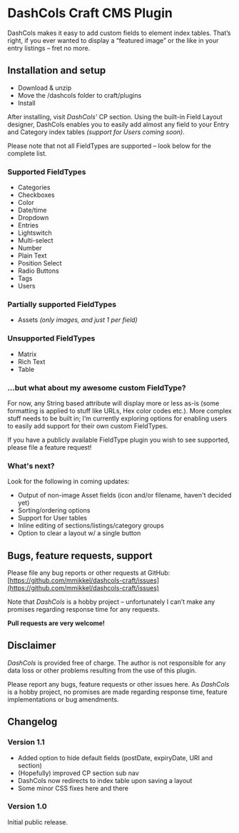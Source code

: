 # DashCols Craft CMS Plugin

DashCols makes it easy to add custom fields to element index tables.
That’s right, if you ever wanted to display a “featured image” or the like in your entry listings – fret no more.

## Installation and setup

* Download & unzip
* Move the /dashcols folder to craft/plugins
* Install

After installing, visit _DashCols’_ CP section. Using the built-in Field Layout designer, DashCols enables you to easily add almost any field to your Entry and Category index tables _(support for Users coming soon)_.

Please note that not all FieldTypes are supported – look below for the complete list.

### Supported FieldTypes

* Categories
* Checkboxes
* Color
* Date/time
* Dropdown
* Entries
* Lightswitch
* Multi-select
* Number
* Plain Text
* Position Select
* Radio Buttons
* Tags
* Users

### Partially supported FieldTypes

* Assets _(only images, and just 1 per field)_

### Unsupported FieldTypes

* Matrix
* Rich Text
* Table

### …but what about my awesome custom FieldType?

For now, any String based attribute will display more or less as-is (some formatting is applied to stuff like URLs, Hex color codes etc.). More complex stuff needs to be built in; I’m currently exploring options for enabling users to easily add support for their own custom FieldTypes.

If you have a publicly available FieldType plugin you wish to see supported, please file a feature request!

### What's next?

Look for the following in coming updates:

* Output of non-image Asset fields (icon and/or filename, haven't decided yet)
* Sorting/ordering options
* Support for User tables
* Inline editing of sections/listings/category groups
* Option to clear a layout w/ a single button

## Bugs, feature requests, support

Please file any bug reports or other requests at GitHub: [https://github.com/mmikkel/dashcols-craft/issues](https://github.com/mmikkel/dashcols-craft/issues)

Note that _DashCols_ is a hobby project – unfortunately I can’t make any promises regarding response time for any requests.

**Pull requests are very welcome!**

## Disclaimer

_DashCols_ is provided free of charge. The author is not responsible for any data loss or other problems resulting from the use of this plugin.

Please report any bugs, feature requests or other issues here. As _DashCols_ is a hobby project, no promises are made regarding response time, feature implementations or bug amendments.

## Changelog

### Version 1.1

* Added option to hide default fields (postDate, expiryDate, URI and section)
* (Hopefully) improved CP section sub nav
* DashCols now redirects to index table upon saving a layout
* Some minor CSS fixes here and there

### Version 1.0

Initial public release.